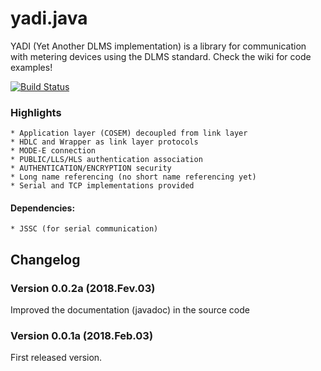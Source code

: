 # yadi.java 
YADI (Yet Another DLMS implementation) is a library for communication with metering devices using the DLMS standard. Check the wiki for code examples!

[![Build Status](https://travis-ci.org/pfaco/yadi.java.png)](https://travis-ci.org/pfaco/yadi.java)

### Highlights
	* Application layer (COSEM) decoupled from link layer
	* HDLC and Wrapper as link layer protocols
	* MODE-E connection
	* PUBLIC/LLS/HLS authentication association
	* AUTHENTICATION/ENCRYPTION security
	* Long name referencing (no short name referencing yet)
	* Serial and TCP implementations provided

#### Dependencies:
	* JSSC (for serial communication)

## Changelog 

### Version 0.0.2a (2018.Fev.03)
Improved the documentation (javadoc) in the source code

### Version 0.0.1a (2018.Feb.03)
First released version.
